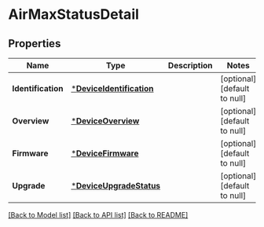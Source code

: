 # AirMaxStatusDetail

## Properties
Name | Type | Description | Notes
------------ | ------------- | ------------- | -------------
**Identification** | [***DeviceIdentification**](DeviceIdentification.md) |  | [optional] [default to null]
**Overview** | [***DeviceOverview**](DeviceOverview.md) |  | [optional] [default to null]
**Firmware** | [***DeviceFirmware**](DeviceFirmware.md) |  | [optional] [default to null]
**Upgrade** | [***DeviceUpgradeStatus**](DeviceUpgradeStatus.md) |  | [optional] [default to null]

[[Back to Model list]](../README.md#documentation-for-models) [[Back to API list]](../README.md#documentation-for-api-endpoints) [[Back to README]](../README.md)


